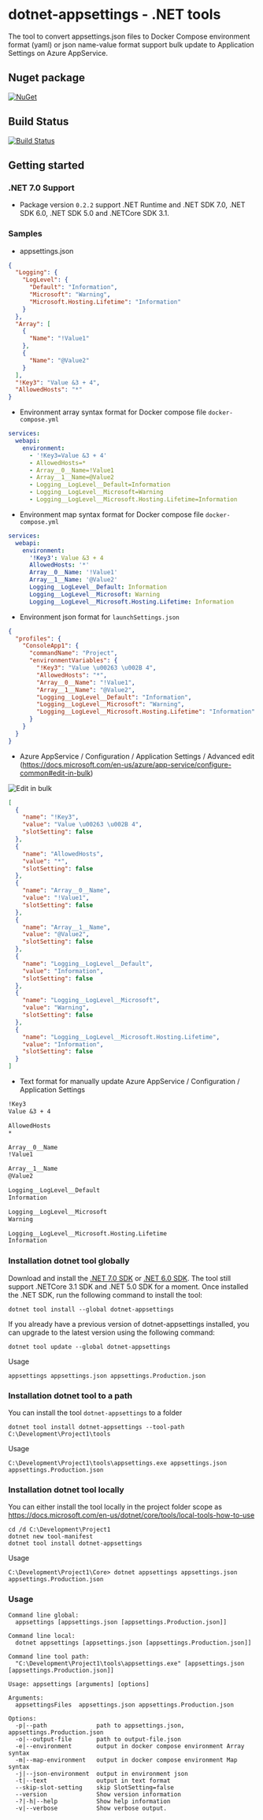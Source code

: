 # dotnet-appsettings - .NET tools

The tool to convert appsettings.json files to Docker Compose environment format (yaml) or json name-value format support bulk update to Application Settings on Azure AppService.

## Nuget package

[![NuGet](https://img.shields.io/nuget/v/dotnet-appsettings.svg?style=flat-square&label=nuget&colorB=00b200)](https://www.nuget.org/packages/dotnet-appsettings/)

## Build Status

[![Build Status](https://img.shields.io/endpoint.svg?url=https%3A%2F%2Factions-badge.atrox.dev%2FNetLah%2Fdotnet-appsettings%2Fbadge%3Fref%3Dmain&style=flat)](https://actions-badge.atrox.dev/NetLah/dotnet-appsettings/goto?ref=main)

## Getting started

### .NET 7.0 Support

- Package version `0.2.2` support .NET Runtime and .NET SDK 7.0, .NET SDK 6.0, .NET SDK 5.0 and .NETCore SDK 3.1.

### Samples

- appsettings.json

```json
{
  "Logging": {
    "LogLevel": {
      "Default": "Information",
      "Microsoft": "Warning",
      "Microsoft.Hosting.Lifetime": "Information"
    }
  },
  "Array": [
    {
      "Name": "!Value1"
    },
    {
      "Name": "@Value2"
    }
  ],
  "!Key3": "Value &3 + 4",
  "AllowedHosts": "*"
}
```

- Environment array syntax format for Docker compose file `docker-compose.yml`

```yml
services:
  webapi:
    environment:
      - '!Key3=Value &3 + 4'
      - AllowedHosts=*
      - Array__0__Name=!Value1
      - Array__1__Name=@Value2
      - Logging__LogLevel__Default=Information
      - Logging__LogLevel__Microsoft=Warning
      - Logging__LogLevel__Microsoft.Hosting.Lifetime=Information
```

- Environment map syntax format for Docker compose file `docker-compose.yml`

```yml
services:
  webapi:
    environment:
      '!Key3': Value &3 + 4
      AllowedHosts: '*'
      Array__0__Name: '!Value1'
      Array__1__Name: '@Value2'
      Logging__LogLevel__Default: Information
      Logging__LogLevel__Microsoft: Warning
      Logging__LogLevel__Microsoft.Hosting.Lifetime: Information
```

- Environment json format for `launchSettings.json`

```json
{
  "profiles": {
    "ConsoleApp1": {
      "commandName": "Project",
      "environmentVariables": {
        "!Key3": "Value \u00263 \u002B 4",
        "AllowedHosts": "*",
        "Array__0__Name": "!Value1",
        "Array__1__Name": "@Value2",
        "Logging__LogLevel__Default": "Information",
        "Logging__LogLevel__Microsoft": "Warning",
        "Logging__LogLevel__Microsoft.Hosting.Lifetime": "Information"
      }
    }
  }
}
```
- Azure AppService / Configuration / Application Settings / Advanced edit (https://docs.microsoft.com/en-us/azure/app-service/configure-common#edit-in-bulk)

![Edit in bulk](https://raw.githubusercontent.com/NetLah/dotnet-appsettings/main/docs/bulk-edit-app-settings.png)

```json
[
  {
    "name": "!Key3",
    "value": "Value \u00263 \u002B 4",
    "slotSetting": false
  },
  {
    "name": "AllowedHosts",
    "value": "*",
    "slotSetting": false
  },
  {
    "name": "Array__0__Name",
    "value": "!Value1",
    "slotSetting": false
  },
  {
    "name": "Array__1__Name",
    "value": "@Value2",
    "slotSetting": false
  },
  {
    "name": "Logging__LogLevel__Default",
    "value": "Information",
    "slotSetting": false
  },
  {
    "name": "Logging__LogLevel__Microsoft",
    "value": "Warning",
    "slotSetting": false
  },
  {
    "name": "Logging__LogLevel__Microsoft.Hosting.Lifetime",
    "value": "Information",
    "slotSetting": false
  }
]
```

- Text format for manually update Azure AppService / Configuration / Application Settings

```txt
!Key3
Value &3 + 4

AllowedHosts
*

Array__0__Name
!Value1

Array__1__Name
@Value2

Logging__LogLevel__Default
Information

Logging__LogLevel__Microsoft
Warning

Logging__LogLevel__Microsoft.Hosting.Lifetime
Information
```

### Installation dotnet tool globally

Download and install the [.NET 7.0 SDK](https://dotnet.microsoft.com/en-us/download/dotnet/7.0) or [.NET 6.0 SDK](https://dotnet.microsoft.com/en-us/download/dotnet/6.0). The tool still support .NETCore 3.1 SDK and .NET 5.0 SDK for a moment. Once installed the .NET SDK, run the following command to install the tool:

```
dotnet tool install --global dotnet-appsettings
```

If you already have a previous version of dotnet-appsettings installed, you can upgrade to the latest version using the following command:

```
dotnet tool update --global dotnet-appsettings
```

Usage

```
appsettings appsettings.json appsettings.Production.json
```

### Installation dotnet tool to a path

You can install the tool `dotnet-appsettings` to a folder

```
dotnet tool install dotnet-appsettings --tool-path C:\Development\Project1\tools
```

Usage

```
C:\Development\Project1\tools\appsettings.exe appsettings.json appsettings.Production.json
```

### Installation dotnet tool locally

You can either install the tool locally in the project folder scope as https://docs.microsoft.com/en-us/dotnet/core/tools/local-tools-how-to-use

```
cd /d C:\Development\Project1
dotnet new tool-manifest
dotnet tool install dotnet-appsettings
```

Usage

```
C:\Development\Project1\Core> dotnet appsettings appsettings.json appsettings.Production.json
```

### Usage

```
Command line global:
  appsettings [appsettings.json [appsettings.Production.json]]

Command line local:
  dotnet appsettings [appsettings.json [appsettings.Production.json]]

Command line tool path:
  "C:\Development\Project1\tools\appsettings.exe" [appsettings.json [appsettings.Production.json]]

Usage: appsettings [arguments] [options]

Arguments:
  appsettingsFiles  appsettings.json appsettings.Production.json

Options:
  -p|--path              path to appsettings.json, appsettings.Production.json
  -o|--output-file       path to output-file.json
  -e|--environment       output in docker compose environment Array syntax
  -m|--map-environment   output in docker compose environment Map syntax
  -j|--json-environment  output in environment json
  -t|--text              output in text format
  --skip-slot-setting    skip SlotSetting=false
  --version              Show version information
  -?|-h|--help           Show help information
  -v|--verbose           Show verbose output.
```

